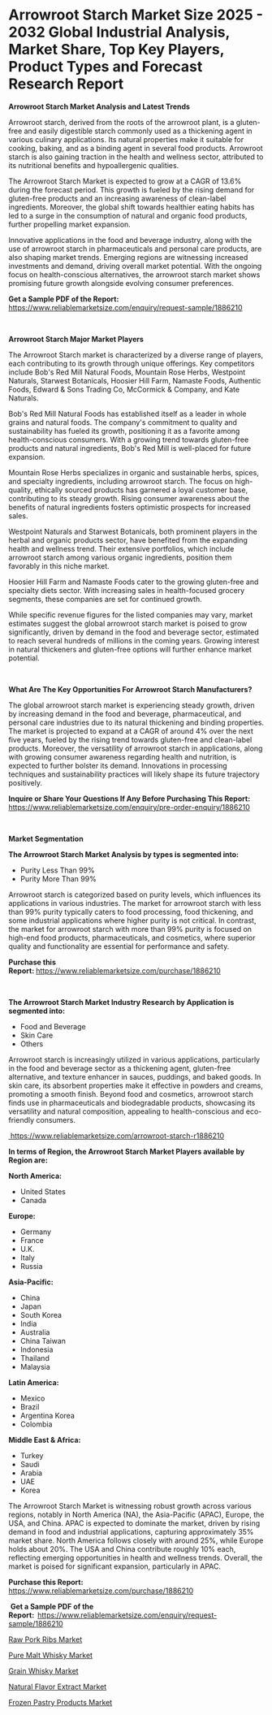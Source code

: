 <p><h1>Arrowroot Starch Market Size 2025 - 2032 Global Industrial Analysis, Market Share, Top Key Players, Product Types and Forecast Research Report</h1></p><p><strong>Arrowroot Starch Market Analysis and Latest Trends</strong></p>
<p><p>Arrowroot starch, derived from the roots of the arrowroot plant, is a gluten-free and easily digestible starch commonly used as a thickening agent in various culinary applications. Its natural properties make it suitable for cooking, baking, and as a binding agent in several food products. Arrowroot starch is also gaining traction in the health and wellness sector, attributed to its nutritional benefits and hypoallergenic qualities.</p><p>The Arrowroot Starch Market is expected to grow at a CAGR of 13.6% during the forecast period. This growth is fueled by the rising demand for gluten-free products and an increasing awareness of clean-label ingredients. Moreover, the global shift towards healthier eating habits has led to a surge in the consumption of natural and organic food products, further propelling market expansion. </p><p>Innovative applications in the food and beverage industry, along with the use of arrowroot starch in pharmaceuticals and personal care products, are also shaping market trends. Emerging regions are witnessing increased investments and demand, driving overall market potential. With the ongoing focus on health-conscious alternatives, the arrowroot starch market shows promising future growth alongside evolving consumer preferences.</p></p>
<p><strong>Get a Sample PDF of the Report:&nbsp;</strong> <a href="https://www.reliablemarketsize.com/enquiry/request-sample/1886210?utm_campaign=1836&utm_medium=2&utm_source=Github&utm_content=ia&utm_term=07042025&utm_id=arrowroot-starch">https://www.reliablemarketsize.com/enquiry/request-sample/1886210</a></p>
<p>&nbsp;</p>
<p><strong>Arrowroot Starch Major Market Players</strong></p>
<p><p>The Arrowroot Starch market is characterized by a diverse range of players, each contributing to its growth through unique offerings. Key competitors include Bob's Red Mill Natural Foods, Mountain Rose Herbs, Westpoint Naturals, Starwest Botanicals, Hoosier Hill Farm, Namaste Foods, Authentic Foods, Edward & Sons Trading Co, McCormick & Company, and Kate Naturals.</p><p>Bob's Red Mill Natural Foods has established itself as a leader in whole grains and natural foods. The company's commitment to quality and sustainability has fueled its growth, positioning it as a favorite among health-conscious consumers. With a growing trend towards gluten-free products and natural ingredients, Bob's Red Mill is well-placed for future expansion.</p><p>Mountain Rose Herbs specializes in organic and sustainable herbs, spices, and specialty ingredients, including arrowroot starch. The focus on high-quality, ethically sourced products has garnered a loyal customer base, contributing to its steady growth. Rising consumer awareness about the benefits of natural ingredients fosters optimistic prospects for increased sales.</p><p>Westpoint Naturals and Starwest Botanicals, both prominent players in the herbal and organic products sector, have benefited from the expanding health and wellness trend. Their extensive portfolios, which include arrowroot starch among various organic ingredients, position them favorably in this niche market.</p><p>Hoosier Hill Farm and Namaste Foods cater to the growing gluten-free and specialty diets sector. With increasing sales in health-focused grocery segments, these companies are set for continued growth.</p><p>While specific revenue figures for the listed companies may vary, market estimates suggest the global arrowroot starch market is poised to grow significantly, driven by demand in the food and beverage sector, estimated to reach several hundreds of millions in the coming years. Growing interest in natural thickeners and gluten-free options will further enhance market potential.</p></p>
<p>&nbsp;</p>
<p><strong>What Are The Key Opportunities For Arrowroot Starch Manufacturers?</strong></p>
<p><p>The global arrowroot starch market is experiencing steady growth, driven by increasing demand in the food and beverage, pharmaceutical, and personal care industries due to its natural thickening and binding properties. The market is projected to expand at a CAGR of around 4% over the next five years, fueled by the rising trend towards gluten-free and clean-label products. Moreover, the versatility of arrowroot starch in applications, along with growing consumer awareness regarding health and nutrition, is expected to further bolster its demand. Innovations in processing techniques and sustainability practices will likely shape its future trajectory positively.</p></p>
<p><strong>Inquire or Share Your Questions If Any Before Purchasing This Report:</strong> <a href="https://www.reliablemarketsize.com/enquiry/pre-order-enquiry/1886210?utm_campaign=1836&utm_medium=2&utm_source=Github&utm_content=ia&utm_term=07042025&utm_id=arrowroot-starch">https://www.reliablemarketsize.com/enquiry/pre-order-enquiry/1886210</a></p>
<p>&nbsp;</p>
<p><strong>Market Segmentation</strong></p>
<p><strong>The Arrowroot Starch Market Analysis by types is segmented into:</strong></p>
<p><ul><li>Purity Less Than 99%</li><li>Purity More Than 99%</li></ul></p>
<p><p>Arrowroot starch is categorized based on purity levels, which influences its applications in various industries. The market for arrowroot starch with less than 99% purity typically caters to food processing, food thickening, and some industrial applications where higher purity is not critical. In contrast, the market for arrowroot starch with more than 99% purity is focused on high-end food products, pharmaceuticals, and cosmetics, where superior quality and functionality are essential for performance and safety.</p></p>
<p><strong>Purchase this Report:&nbsp;</strong><a href="https://www.reliablemarketsize.com/purchase/1886210?utm_campaign=1836&utm_medium=2&utm_source=Github&utm_content=ia&utm_term=07042025&utm_id=arrowroot-starch">https://www.reliablemarketsize.com/purchase/1886210</a></p>
<p>&nbsp;</p>
<p><strong>The Arrowroot Starch Market Industry Research by Application is segmented into:</strong></p>
<p><ul><li>Food and Beverage</li><li>Skin Care</li><li>Others</li></ul></p>
<p><p>Arrowroot starch is increasingly utilized in various applications, particularly in the food and beverage sector as a thickening agent, gluten-free alternative, and texture enhancer in sauces, puddings, and baked goods. In skin care, its absorbent properties make it effective in powders and creams, promoting a smooth finish. Beyond food and cosmetics, arrowroot starch finds use in pharmaceuticals and biodegradable products, showcasing its versatility and natural composition, appealing to health-conscious and eco-friendly consumers.</p></p>
<p><a href="https://www.reliablemarketsize.com/arrowroot-starch-r1886210?utm_campaign=1836&utm_medium=2&utm_source=Github&utm_content=ia&utm_term=07042025&utm_id=arrowroot-starch">&nbsp;https://www.reliablemarketsize.com/arrowroot-starch-r1886210</a></p>
<p><strong>In terms of Region, the Arrowroot Starch Market Players available by Region are:</strong></p>
<p>
    <p> <strong> North America: </strong>
        <ul>
            <li>United States</li>
            <li>Canada</li>
        </ul>
        </p> 
    <p> <strong> Europe: </strong>
        <ul>
            <li>Germany</li>
            <li>France</li>
            <li>U.K.</li>
            <li>Italy</li>
            <li>Russia</li>
        </ul>
        </p> 
    <p> <strong> Asia-Pacific: </strong>
        <ul>
            <li>China</li>
            <li>Japan</li>
            <li>South Korea</li>
            <li>India</li>
            <li>Australia</li>
            <li>China Taiwan</li>
            <li>Indonesia</li>
            <li>Thailand</li>
            <li>Malaysia</li>
        </ul>
        </p> 
    <p> <strong> Latin America: </strong>
        <ul>
            <li>Mexico</li>
            <li>Brazil</li>
            <li>Argentina Korea</li>
            <li>Colombia</li>
        </ul>
        </p> 
    <p> <strong> Middle East & Africa: </strong>
        <ul>
            <li>Turkey</li>
            <li>Saudi</li>
            <li>Arabia</li>
            <li>UAE</li>
            <li>Korea</li>
        </ul>
    </p>
    </p>
<p><p>The Arrowroot Starch Market is witnessing robust growth across various regions, notably in North America (NA), the Asia-Pacific (APAC), Europe, the USA, and China. APAC is expected to dominate the market, driven by rising demand in food and industrial applications, capturing approximately 35% market share. North America follows closely with around 25%, while Europe holds about 20%. The USA and China contribute roughly 10% each, reflecting emerging opportunities in health and wellness trends. Overall, the market is poised for significant expansion, particularly in APAC.</p></p>
<p><strong>Purchase this Report: </strong><a href="https://www.reliablemarketsize.com/purchase/1886210?utm_campaign=1836&utm_medium=2&utm_source=Github&utm_content=ia&utm_term=07042025&utm_id=arrowroot-starch">https://www.reliablemarketsize.com/purchase/1886210</a></p>
<p>&nbsp;<strong>Get a Sample PDF of the Report:&nbsp;&nbsp;</strong><a href="https://www.reliablemarketsize.com/enquiry/request-sample/1886210?utm_campaign=1836&utm_medium=2&utm_source=Github&utm_content=ia&utm_term=07042025&utm_id=arrowroot-starch">https://www.reliablemarketsize.com/enquiry/request-sample/1886210</a></p>
<p><strong></strong></p>
<p><p><a href="https://github.com/hiwanatalak/Market-Research-Report-List-1/blob/main/raw-pork-ribs-market.md?utm_campaign=1836&utm_medium=2&utm_source=Github&utm_content=ia&utm_term=07042025&utm_id=arrowroot-starch">Raw Pork Ribs Market</a></p><p><a href="https://github.com/mukaithaisia/Market-Research-Report-List-1/blob/main/pure-malt-whisky-market.md?utm_campaign=1836&utm_medium=2&utm_source=Github&utm_content=ia&utm_term=07042025&utm_id=arrowroot-starch">Pure Malt Whisky Market</a></p><p><a href="https://github.com/thatejanet4y/Market-Research-Report-List-1/blob/main/grain-whisky-market.md?utm_campaign=1836&utm_medium=2&utm_source=Github&utm_content=ia&utm_term=07042025&utm_id=arrowroot-starch">Grain Whisky Market</a></p><p><a href="https://github.com/failarustic/Market-Research-Report-List-1/blob/main/natural-flavor-extract-market.md?utm_campaign=1836&utm_medium=2&utm_source=Github&utm_content=ia&utm_term=07042025&utm_id=arrowroot-starch">Natural Flavor Extract Market</a></p><p><a href="https://github.com/claracpegios/Market-Research-Report-List-1/blob/main/frozen-pastry-products-market.md?utm_campaign=1836&utm_medium=2&utm_source=Github&utm_content=ia&utm_term=07042025&utm_id=arrowroot-starch">Frozen Pastry Products Market</a></p></p>
